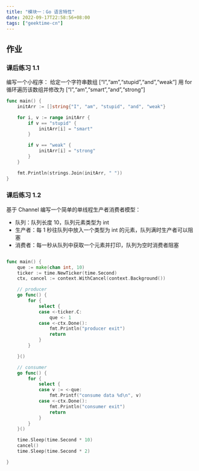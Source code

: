```yaml
---
title: "模块一：Go 语言特性"
date: 2022-09-17T22:58:56+08:00
tags: ["geektime-cn"]
---
```


## 作业

### 课后练习 1.1

编写一个小程序：
给定一个字符串数组
[“I”,“am”,“stupid”,“and”,“weak”]
用 for 循环遍历该数组并修改为
[“I”,“am”,“smart”,“and”,“strong”]

```go
func main() {
	initArr := []string{"I", "am", "stupid", "and", "weak"}

	for i, v := range initArr {
		if v == "stupid" {
			initArr[i] = "smart"
		}

		if v == "weak" {
			initArr[i] = "strong"
		}
	}

	fmt.Println(strings.Join(initArr, " "))
}

```

### 课后练习 1.2

基于 Channel 编写一个简单的单线程生产者消费者模型：

- 队列：队列长度 10，队列元素类型为 int
- 生产者：每 1 秒往队列中放入一个类型为 int 的元素，队列满时生产者可以阻塞
- 消费者：每一秒从队列中获取一个元素并打印，队列为空时消费者阻塞

```go

func main() {
	que := make(chan int, 10)
	ticker := time.NewTicker(time.Second)
	ctx, cancel := context.WithCancel(context.Background())

	// producer
	go func() {
		for {
			select {
			case <-ticker.C:
				que <- 1
			case <-ctx.Done():
				fmt.Println("producer exit")
				return
			}
		}

	}()

	// consumer
	go func() {
		for {
			select {
			case v := <-que:
				fmt.Printf("consume data %d\n", v)
			case <-ctx.Done():
				fmt.Println("consumer exit")
				return
			}
		}
	}()

	time.Sleep(time.Second * 10)
	cancel()
	time.Sleep(time.Second * 2)

}
```
